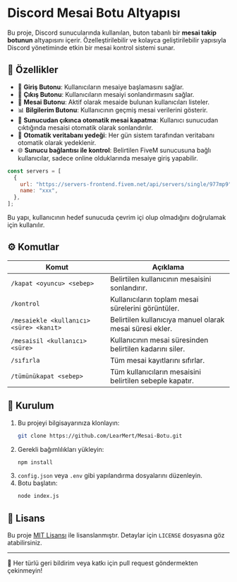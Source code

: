 # Discord Mesai Botu Altyapısı

Bu proje, Discord sunucularında kullanılan, buton tabanlı bir **mesai takip botunun** altyapısını içerir. Özelleştirilebilir ve kolayca geliştirilebilir yapısıyla Discord yönetiminde etkin bir mesai kontrol sistemi sunar.

## 🔧 Özellikler

- 🎯 **Giriş Butonu**: Kullanıcıların mesaiye başlamasını sağlar.
- 🛑 **Çıkış Butonu**: Kullanıcıların mesaiyi sonlandırmasını sağlar.
- 👥 **Mesai Butonu**: Aktif olarak mesaide bulunan kullanıcıları listeler.
- 📊 **Bilgilerim Butonu**: Kullanıcının geçmiş mesai verilerini gösterir.
- 🔁 **Sunucudan çıkınca otomatik mesai kapatma**: Kullanıcı sunucudan çıktığında mesaisi otomatik olarak sonlandırılır.
- 💾 **Otomatik veritabanı yedeği**: Her gün sistem tarafından veritabanı otomatik olarak yedeklenir.
- 🌐 **Sunucu bağlantısı ile kontrol**: Belirtilen FiveM sunucusuna bağlı kullanıcılar, sadece online olduklarında mesaiye giriş yapabilir.

```js
const servers = [
  {
    url: "https://servers-frontend.fivem.net/api/servers/single/977mp9",
    name: "xxx",
  },
];
```

Bu yapı, kullanıcının hedef sunucuda çevrim içi olup olmadığını doğrulamak için kullanılır.

## ⚙️ Komutlar

| Komut | Açıklama |
|-------|----------|
| `/kapat <oyuncu> <sebep>` | Belirtilen kullanıcının mesaisini sonlandırır. |
| `/kontrol` | Kullanıcıların toplam mesai sürelerini görüntüler. |
| `/mesaiekle <kullanıcı> <süre> <kanıt>` | Belirtilen kullanıcıya manuel olarak mesai süresi ekler. |
| `/mesaisil <kullanıcı> <süre>` | Kullanıcının mesai süresinden belirtilen kadarını siler. |
| `/sıfırla` | Tüm mesai kayıtlarını sıfırlar. |
| `/tümünükapat <sebep>` | Tüm kullanıcıların mesaisini belirtilen sebeple kapatır. |

## 📁 Kurulum

1. Bu projeyi bilgisayarınıza klonlayın:
   ```bash
   git clone https://github.com/LearMert/Mesai-Botu.git
   ```
2. Gerekli bağımlılıkları yükleyin:
   ```bash
   npm install
   ```
3. `config.json` veya `.env` gibi yapılandırma dosyalarını düzenleyin.
4. Botu başlatın:
   ```bash
   node index.js
   ```

## 📝 Lisans

Bu proje [MIT Lisansı](LICENSE) ile lisanslanmıştır. Detaylar için `LICENSE` dosyasına göz atabilirsiniz.

---

💬 Her türlü geri bildirim veya katkı için pull request göndermekten çekinmeyin!
